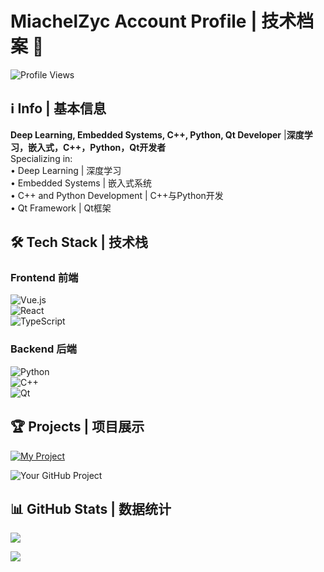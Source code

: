 # MiachelZyc Account Profile | 技术档案 🚀

![Profile Views](https://komarev.com/ghpvc/?username=MiachelZyc&label=Profile%20views&color=0e75b6&style=flat)

## ℹ️ Info | 基本信息  
**Deep Learning, Embedded Systems, C++, Python, Qt Developer** | ​**深度学习，嵌入式，C++，Python，Qt开发者**  
Specializing in:  
• Deep Learning | 深度学习  
• Embedded Systems | 嵌入式系统  
• C++ and Python Development | C++与Python开发  
• Qt Framework | Qt框架  

## 🛠️ Tech Stack | 技术栈  
### Frontend 前端  
![Vue.js](https://img.shields.io/badge/Vue.js-4FC08D?style=flat&logo=vuedotjs&logoColor=white)  
![React](https://img.shields.io/badge/React-61DAFB?style=flat&logo=react&logoColor=white)  
![TypeScript](https://img.shields.io/badge/TypeScript-3178C6?style=flat&logo=typescript&logoColor=white)

### Backend 后端  
![Python](https://img.shields.io/badge/Python-3776AB?style=flat&logo=python&logoColor=white)  
![C++](https://img.shields.io/badge/C%2B%2B-00599C?style=flat&logo=c%2B%2B&logoColor=white)  
![Qt](https://img.shields.io/badge/Qt-41C6A7?style=flat&logo=qt&logoColor=white)  

## 🏆 Projects | 项目展示  

<!-- GitHub Repository Card -->
[![My Project](https://img.shields.io/badge/Project%20Name-YourProject-blue)](https://github.com/yourusername/yourproject)

<!-- Dynamic Project List (with GitHub API) -->
![Your GitHub Project](https://github-readme-projects.vercel.app/api/pinned/?username=MiachelZyc)


## 📊 GitHub Stats | 数据统计  
<img   align="center" src="https://github-readme-stats.vercel.app/api?username=MiachelZyc&locale=cn&line_height=33&show_icons=true&hide=&theme=&rank_icon=default&custom_title=我的统计数据"/><div text-align="center"><img src="https://github-profile-trophy.vercel.app/?username=AZCodingAccount&theme=gruvbox&row=1&column=5&no-frame=true&no-bg=true" /><br/></div>

